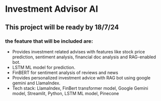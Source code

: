 # Investment Advisor AI 
## This project will be ready by 18/7/24
### the feature that will be included are:
- Provides investment related advises with features like stock price prediction, sentiment analysis, financial doc analysis and RAG-enabled bot.
- LSTM ML model for prediction.
- FinBERT for sentiment analysis of reviews and news
- Provides personalized investment advice with RAG bot using google gemini and LlamaIndex.
- Tech stack: LlamaIndex, FinBert transformer model, Google Gemini model, Streamlit, Python, LSTM ML model, Pinecone
